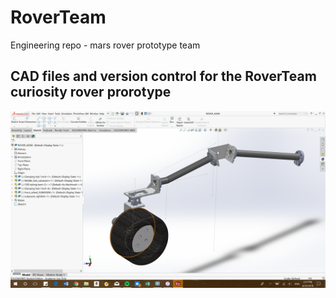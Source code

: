 # RoverTeam
Engineering repo - mars rover prototype team

## CAD files and version control for the RoverTeam curiosity rover prorotype

!['Rover_render](https://github.com/guidec/RoverTeam/blob/master/rover_v1.png)
